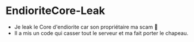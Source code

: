# EndioriteCore-Leak
- Je leak le Core d'endiorite car son propriétaire ma scam 🤡
- Il a mis un code qui casser tout le serveur et ma fait porter le chapeau.
